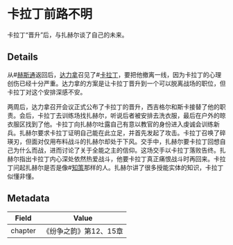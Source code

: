 # 卡拉丁前路不明
卡拉丁“晋升”后，与扎赫尔谈了自己的未来。

## Details
从#[赫斯通](locations/hearthstone)返回后，[达力拿](characters/dalinar)召见了#[卡拉丁](characters/kaladin)，要把他撤离一线，因为卡拉丁的心理创伤已经十分严重。达力拿的方案是让卡拉丁晋升到一个可以脱离战场的职位，但卡拉丁对这个安排深感不安。

两周后，达力拿召开会议正式公布了卡拉丁的晋升，西吉格尔和斯卡接替了他的职责。会后，卡拉丁去训练场找扎赫尔，听说后者被安排去洗衣服，最后在户外的晾衣服区找到了他。卡拉丁向扎赫尔吐露自己有意以教官的身份进入虔诚会训练新兵。扎赫尔要求卡拉丁证明自己能在此立足，并首先发起了攻击。卡拉丁召唤了碎瑛刃，但面对仅用布料战斗的扎赫尔却处于下风。交手中，扎赫尔要卡拉丁回想自己为什么而战，进而讨论了关于全能之主的信仰。这场交手以卡拉丁落败告终。扎赫尔指出卡拉丁内心深处依然热爱战斗，他要卡拉丁真正痛恨战斗时再回来。卡拉丁问起扎赫尔是否是像#[知策](characters/wit)那样的人。扎赫尔讲了很多授能实体的知识，卡拉丁似懂非懂。

## Metadata
| Field | Value |
| ----- | ----- |
| chapter | 《纷争之韵》第12、15章 |
